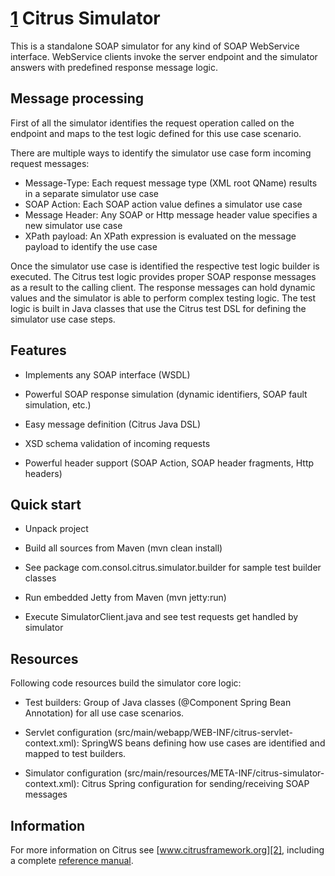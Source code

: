 [1] Citrus Simulator
================

This is a standalone SOAP simulator for any kind of SOAP WebService interface.
WebService clients invoke the server endpoint and the simulator answers with predefined response
message logic.

Message processing
---------

First of all the simulator identifies the request operation called on the endpoint and maps to the test logic defined
for this use case scenario.

There are multiple ways to identify the simulator use case form incoming request messages:

* Message-Type: Each request message type (XML root QName) results in a separate simulator use case
* SOAP Action: Each SOAP action value defines a simulator use case
* Message Header: Any SOAP or Http message header value specifies a new simulator use case
* XPath payload: An XPath expression is evaluated on the message payload to identify the use case

Once the simulator use case is identified the respective test logic builder is executed. The Citrus test logic provides
proper SOAP response messages as a result to the calling client. The response messages can hold dynamic values and the
simulator is able to perform complex testing logic. The test logic is built in Java classes that use the Citrus test
DSL for defining the simulator use case steps.

Features
---------

* Implements any SOAP interface (WSDL)

* Powerful SOAP response simulation (dynamic identifiers, SOAP fault simulation, etc.)

* Easy message definition (Citrus Java DSL)

* XSD schema validation of incoming requests

* Powerful header support (SOAP Action, SOAP header fragments, Http headers)

Quick start
---------

* Unpack project

* Build all sources from Maven (mvn clean install)

* See package com.consol.citrus.simulator.builder for sample test builder classes

* Run embedded Jetty from Maven (mvn jetty:run)

* Execute SimulatorClient.java and see test requests get handled by simulator

Resources
---------

Following code resources build the simulator core logic:

* Test builders: Group of Java classes (@Component Spring Bean Annotation) for all use case scenarios.

* Servlet configuration (src/main/webapp/WEB-INF/citrus-servlet-context.xml): SpringWS beans defining how use cases are
identified and mapped to test builders.

* Simulator configuration (src/main/resources/META-INF/citrus-simulator-context.xml): Citrus Spring configuration for
sending/receiving SOAP messages

Information
---------

For more information on Citrus see [www.citrusframework.org][2], including
a complete [reference manual][3].

 [1]: http://www.citrusframework.org/images/brand_logo.png "Citrus"
 [2]: http://www.citrusframework.org
 [3]: http://www.citrusframework.org/reference/html/
